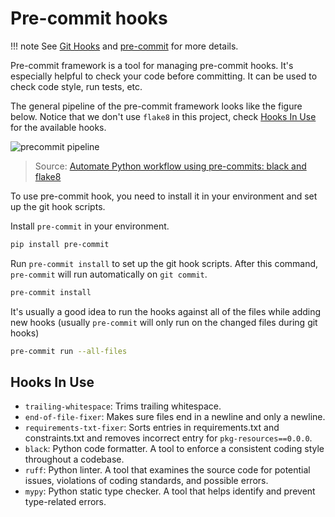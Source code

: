 # Pre-commit hooks

!!! note
    See [Git Hooks](https://git-scm.com/book/en/v2/Customizing-Git-Git-Hooks) and [pre-commit](https://pre-commit.com/) for more details.

Pre-commit framework is a tool for managing pre-commit hooks. It's especially helpful to check your code before committing. It can be used to check code style, run tests, etc.

The general pipeline of the pre-commit framework looks like the figure below. Notice that we don't use `flake8` in this project, check [Hooks In Use](#hooks-in-use) for the available hooks.

![precommit pipeline](https://ljvmiranda921.github.io/assets/png/tuts/precommit_pipeline.png)

> Source: [Automate Python workflow using pre-commits: black and flake8](https://ljvmiranda921.github.io/notebook/2018/06/21/precommits-using-black-and-flake8/)

To use pre-commit hook, you need to install it in your environment and set up the git hook scripts.

Install `pre-commit` in your environment.

```bash
pip install pre-commit
```

Run `pre-commit install` to set up the git hook scripts. After this command, `pre-commit` will run automatically on `git commit`.

```bash
pre-commit install
```

It's usually a good idea to run the hooks against all of the files while adding new hooks (usually `pre-commit` will only run on the changed files during git hooks)

```bash
pre-commit run --all-files
```

## Hooks In Use

- `trailing-whitespace`: Trims trailing whitespace.
- `end-of-file-fixer`: Makes sure files end in a newline and only a newline.
- `requirements-txt-fixer`: Sorts entries in requirements.txt and constraints.txt and removes incorrect entry for `pkg-resources==0.0.0`.
- `black`: Python code formatter. A tool to enforce a consistent coding style throughout a codebase.
- `ruff`: Python linter. A tool that examines the source code for potential issues, violations of coding standards, and possible errors.
- `mypy`: Python static type checker. A tool that helps identify and prevent type-related errors.
